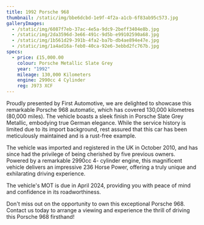 ```yaml
---
title: 1992 Porsche 968
thumbnail: /static/img/bbe6dcbd-1e9f-4f2a-a1cb-6f83ab95c573.jpg
galleryImages:
  - /static/img/6087f7eb-37ac-4e5a-9dc9-2beff3404e8b.jpg
  - /static/img/2da3596d-3e66-491c-9d5b-e99102590a68.jpg
  - /static/img/1b561d29-391b-4fa2-ba7b-db4ae894e47e.jpg
  - /static/img/1a4ad16a-feb0-40ca-92e6-3ebbd2fc767b.jpg
specs:
  - price: £15,000.00
    colour: Porsche Metallic Slate Grey
    year: "1992"
    mileage: 130,000 Kilometers
    engine: 2990cc 4 Cylinder
    reg: J973 XCF
---
```

Proudly presented by First Automotive, we are delighted to showcase this remarkable
Porsche 968 automatic, which has covered 130,000 kilometres (80,000 miles). The vehicle
boasts a sleek finish in Porsche Slate Grey Metallic, embodying true German elegance.
While the service history is limited due to its import background, rest assured that this car
has been meticulously maintained and is a rust-free example.


The vehicle was imported and registered in the UK in October 2010, and has since had the
privilege of being cherished by five previous owners. Powered by a remarkable 2990cc 4-
cylinder engine, this magnificent vehicle delivers an impressive 236 Horse Power, offering
a truly unique and exhilarating driving experience.


The vehicle's MOT is due in April 2024, providing you with peace of mind and confidence
in its roadworthiness.


Don't miss out on the opportunity to own this exceptional Porsche 968. Contact us today to
arrange a viewing and experience the thrill of driving this Porsche 968 firsthand!